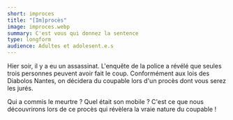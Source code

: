 ```yaml
---
short: improces
title: "[Im]procès"
image: improces.webp
summary: C'est vous qui donnez la sentence
type: longform
audience: Adultes et adolesent.e.s
---
```


Hier soir, il y a eu un assassinat. L'enquête de la police a révélé que seules trois personnes peuvent avoir fait le coup. Conformément aux lois des Diabolos Nantes, on décidera du coupable lors d'un procès dont vous serez les jurés.

Qui a commis le meurtre ? Quel était son mobile ? C'est ce que nous découvrirons lors de ce procès qui révèlera la vraie nature du coupable !